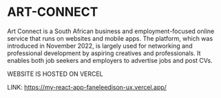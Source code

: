 # ART-CONNECT
Art Connect is a South African business and employment-focused online service that runs on websites and mobile apps. The platform, which was introduced in November 2022, is largely used for networking and professional development by aspiring creatives and professionals. It enables both job seekers and employers to advertise jobs and post CVs. 


WEBSITE IS HOSTED ON VERCEL

LINK: https://my-react-app-faneleedison-ux.vercel.app/
